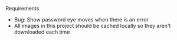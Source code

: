 Requirements

- Bug: Show password eye moves when there is an error
- All images in this project should be cached locally so they aren't downloaded each time

